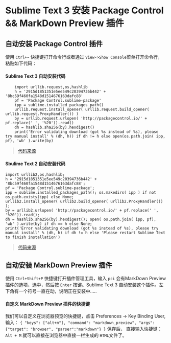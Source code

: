 # Sublime Text 3 安装 Package Control && MarkDown Preview 插件


## 自动安装 Package Control 插件

 使用 `Ctrl+~` 快捷键打开命令行或者通过 `View->Show Console`菜单打开命令行， 粘贴如下代码：
#### Sublime Text 3 自动安装代码
```
    import urllib.request,os,hashlib
    h = '2915d1851351e5ee549c20394736b442' + '8bc59f460fa1548d1514676163dafc88'
    pf = 'Package Control.sublime-package'
    ipp = sublime.installed_packages_path()
    urllib.request.install_opener( urllib.request.build_opener( urllib.request.ProxyHandler()) )
    by = urllib.request.urlopen( 'http://packagecontrol.io/' + pf.replace(' ', '%20')).read() 
    dh = hashlib.sha256(by).hexdigest()
    print('Error validating download (got %s instead of %s), please try manual install' % (dh, h)) if dh != h else open(os.path.join( ipp, pf), 'wb' ).write(by)
```
>[代码来源](https://packagecontrol.io/installation)

#### Sbulime Text 2 自动安装代码
```
import urllib2,os,hashlib; 
h = '2915d1851351e5ee549c20394736b442' + '8bc59f460fa1548d1514676163dafc88'; 
pf = 'Package Control.sublime-package'; 
ipp = sublime.installed_packages_path(); os.makedirs( ipp ) if not os.path.exists(ipp) else None; 
urllib2.install_opener( urllib2.build_opener( urllib2.ProxyHandler()) ); 
by = urllib2.urlopen( 'http://packagecontrol.io/' + pf.replace(' ', '%20')).read(); 
dh = hashlib.sha256(by).hexdigest(); open( os.path.join( ipp, pf), 'wb' ).write(by) if dh == h else None; 
print('Error validating download (got %s instead of %s), please try manual install' % (dh, h) if dh != h else 'Please restart Sublime Text to finish installation')
```
>[代码来源](https://packagecontrol.io/installation)
## 自动安装 MarkDown Preview 插件

  使用 `Ctrl+Shift+P` 快捷键打开插件管理工具，输入 `pci` 会有MarkDown Preview 插件的选项，选中，然后按 `Enter` 按键。Sublime Text 3 自动安装这个插件。左下角有一个符号一直在动，说明正在安装中.....

#### 自定义 MarkDown Preview 插件的快捷键

  我们可以自定义在浏览器预览的快捷键，点击 Preferences ->  Key Binding User, 输入：
  `{ "keys": ["alt+m"], "command": "markdown_preview", "args": {"target": "browser", "parser":"markdown"} }`
  保存后， 直接输入快捷键： `Alt + M` 就可以直接在浏览器中直接一栏生成的 `HTML`文件了。



